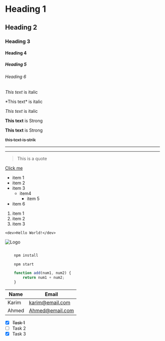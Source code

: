 # Heading 1
## Heading 2
### Heading 3
#### Heading 4
##### Heading 5
###### Heading 6

<!-- Italics -->

*This text* is italic

\*This text\* is italic

_This text_ is italic

<!-- Strong -->

**This text** is Strong 

__This text__ is Strong

<!-- Strikthrough -->

~~this text is strik~~

<!-- Horizontal Rule -->

---
___


<!-- Blockquote -->

> This is a quote


<!-- Links -->

[Click me](http://google.com "Hover over me")

<!-- UL -->

* item 1
* item 2
* item 3
  * item4
    * item 5
* item 6

<!-- OL -->

1. item 1
1. item 2
1. item 3
   
<!-- Inline code block -->

`<dev>Hello World!</dev>`

<!-- Images -->

![Logo](https://res.cloudinary.com/startup-grind/image/upload/dpr_2.0,fl_sanitize/v1/gcs/platform-data-dsc/contentbuilder/logo_dark_stacked_KzUurne.png)


<!-- Github Markdown -->

<!-- Code Blocks -->

```bash

    npm install

    npm start

```

```javascript
    function add(num1, num2) {
        return num1 + num2;
    }
```

<!-- Tables -->

| Name      | Email         |
| --------- | -------------- |
| Karim | karim@email.com |
|Ahmed|Ahmed@email.com|


<!-- Task Lists -->

* [x] ~~Task 1~~
* [ ] Task 2
* [x] Task 3
